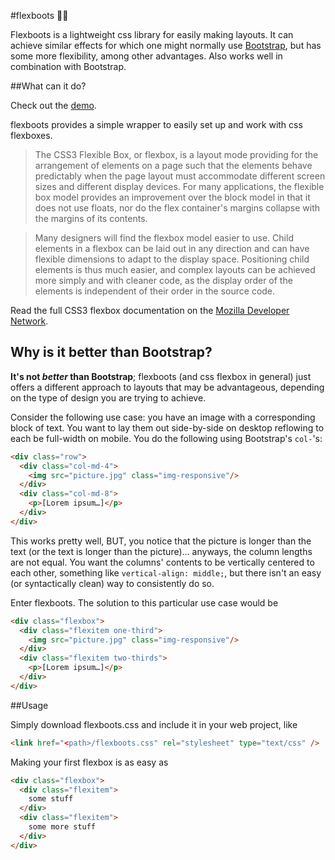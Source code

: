 #flexboots :boot::boot:

Flexboots is a lightweight css library for easily making layouts. It can achieve similar effects for which one might normally use [Bootstrap](http://getbootstrap.com), but has some more flexibility, among other advantages. Also works well in combination with Bootstrap.

##What can it do?

Check out the [demo](http://nikulis.github.io/flexboots/demo).

flexboots provides a simple wrapper to easily set up and work with css flexboxes.
> The CSS3 Flexible Box, or flexbox, is a layout mode providing for the arrangement of elements on a page such that the elements behave predictably when the page layout must accommodate different screen sizes and different display devices. For many applications, the flexible box model provides an improvement over the block model in that it does not use floats, nor do the flex container's margins collapse with the margins of its contents. 

> Many designers will find the flexbox model easier to use. Child elements in a flexbox can be laid out in any direction and can have flexible dimensions to adapt to the display space. Positioning child elements is thus much easier, and complex layouts can be achieved more simply and with cleaner code, as the display order of the elements is independent of their order in the source code.

Read the full CSS3 flexbox documentation on the [Mozilla Developer Network](https://developer.mozilla.org/en-US/docs/Web/Guide/CSS/Flexible_boxes).

## Why is it better than Bootstrap?

**It's not *better* than Bootstrap**; flexboots (and css flexbox in general) just offers a different approach to layouts that may be advantageous, depending on the type of design you are trying to achieve.

Consider the following use case: you have an image with a corresponding block of text. You want to lay them out side-by-side on desktop reflowing to each be full-width on mobile. You do the following using Bootstrap's `col-`'s:

```html
<div class="row">
  <div class="col-md-4">
    <img src="picture.jpg" class="img-responsive"/>
  </div>
  <div class="col-md-8">
  	<p>[Lorem ipsum…]</p>
  </div>
</div>
```

This works pretty well, BUT, you notice that the picture is longer than the text (or the text is longer than the picture)… anyways, the column lengths are not equal. You want the columns' contents to be vertically centered to each other, something like `vertical-align: middle;`, but there isn't an easy (or syntactically clean) way to consistently do so.

Enter flexboots. The solution to this particular use case would be

```html
<div class="flexbox">
  <div class="flexitem one-third">
    <img src="picture.jpg" class="img-responsive"/>
  </div>
  <div class="flexitem two-thirds">
    <p>[Lorem ipsum…]</p>
  </div>
</div>
```

##Usage

Simply download flexboots.css and include it in your web project, like
```html
<link href="<path>/flexboots.css" rel="stylesheet" type="text/css" />
```

Making your first flexbox is as easy as
```html
<div class="flexbox">
  <div class="flexitem">
    some stuff
  </div>
  <div class="flexitem">
    some more stuff
  </div>
</div>
```